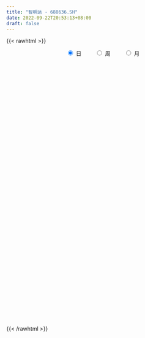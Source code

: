```yaml
---
title: "智明达 - 688636.SH"
date: 2022-09-22T20:53:13+08:00
draft: false
---
```

{{< rawhtml >}}
    <div style="text-align: center">
        <label style="padding: 1rem;"><input style="margin-right: .5rem" type="radio" name="period" value="D" checked onclick="period_change(this)">日</label>
        <label style="padding: 1rem;"><input style="margin-right: .5rem" type="radio" name="period" value="W" onclick="period_change(this)">周</label>
        <label style="padding: 1rem;"><input style="margin-right: .5rem" type="radio" name="period" value="M" onclick="period_change(this)">月</label>
    </div>
    <div id="chart" style="height: 700px;"></div> 
    <script type="text/javascript">
        const D_v = [79274.95,53108.27,35374.53,19768.39,12903.11,21244.95,19592.11,17077.95,37607.28,32082.12,19653.44,19874.63,28182.39,15659.11,8612.95,14448.05,12480.01,13834.0,8678.06,15687.41,9665.15,12641.65,10757.03,25453.49,20637.5,12817.15,11473.11,15832.84,8902.2,10963.69,9012.7,10801.53,9935.96,16083.47,13049.67,11991.23,13305.2,11885.19,10457.01,9531.5,12597.78,10538.15,7481.8,9648.52,6982.36,5727.07,6908.27,6891.91,8076.68,6843.13,10282.12,12525.42,8717.39,6806.19,7537.62,7002.62,6052.35,18936.92,11222.48,10868.06,7192.19,8555.87,10202.47,8637.24,8485.13,5854.4,5423.32,7317.7,10358.78,7995.58,6985.21,3930.82,8229.37,9257.38,13684.63,7443.06,9639.89,6440.09,5118.89,4720.68,5715.18,6319.39,4730.19,3236.03,3941.19,4542.49,3548.58,2391.68,4724.45,5131.36,3006.86,4582.27,12167.63,9109.7,5257.21,3745.69,4232.13,2663.39,3377.34,1876.08,6766.85,3268.89,7028.26,4500.81,3339.81,2749.29,4321.29,1896.17,3902.78,4009.63,5134.99,5645.36,4268.24,5788.28,8571.97,4132.04,5221.09,2658.57,6369.04,4418.4,5269.22,5748.34,3895.03,4077.79,4203.3,2617.64,2396.46,1723.37,3371.72,1948.95,3403.93,6611.35,12550.39,5883.54,4080.53,2963.84,4839.79,5405.7,4099.72,4273.32,3401.56,2840.02,5562.17,4030.38,6009.1,3858.13,3098.27,3071.83,3273.31,5636.26,2497.24,2846.06,3055.81,2702.6,2684.9,3300.15,3443.44,3398.85,2516.93,2440.56,3394.5,3945.08,2219.62,1615.38,3695.74,2637.42,2472.02,1704.45,2262.41,1310.73,3256.08,1067.64,3004.91,1230.55,1393.9,3315.03,1538.17,1571.13,2744.67,3426.45,1705.18,2130.29,3638.12,3092.4,2073.75,1056.56,5345.83,4855.16,2439.04,2144.94,4833.9,4285.38,4472.11,4243.49,4300.38,2037.35,1676.84,2963.08,2033.85,1991.07,2774.7,2440.84,1564.53,4666.26,6805.97,7645.61,3843.52,2390.77,1630.23,1650.35,1724.27,2105.97,2113.73,4291.07,2804.98,3250.37,2104.57,1390.28,1268.27,1269.87,2452.77,1798.15,4394.74,3024.84,1379.1,3452.58,2117.88,2205.83,2126.32,1773.73,1399.02,927.14,2496.9,940.99,1956.13,1148.35,2644.78,2124.44,888.91,5257.75,2209.32,1939.49,6113.28,4321.0,3638.03,3485.17,2176.59,2611.23,3175.96,4474.68,2435.5,2428.67,2350.63,4213.36,4416.04,4006.55,2816.58,6498.36,7551.68,5281.35,7694.61,9437.26,7485.81,2977.66,2456.37,7267.24,6538.73,7205.75,6321.31,5688.18,4943.55,5054.7,5122.68,9674.89,3921.21,4640.95,4759.2,2559.19,4167.67,5278.89,6538.19,5419.37,5180.9,4934.72,5125.69,4932.22,3125.15,3653.34,4694.94,1967.23,7594.93,6588.09,6320.98,8121.5,6074.83,4126.41,5724.43,4667.53,3596.91,5092.46,4377.23,2602.55,1831.31,2831.76,2371.71,3538.63,1930.41,3082.56,1690.58,5333.55,5360.24,3081.08,4326.52,5850.57,2534.04,2484.23,4415.44,2609.76,1811.3,2327.28,4923.47,6508.38,5528.74,7431.38,12525.77,8160.11,8240.49,3824.49,6714.18,6919.19,4115.15,4972.23,8461.98,9083.18,15081.92,9784.59,5642.95,6220.77,5411.79,3154.46,4311.27,5687.5,4161.93,2515.73,2045.1,4297.24,4279.18,4647.39,5712.93,2468.27,11139.44,7123.17,10508.03,7565.4,4960.81,5690.59,13116.87]
const D_histogram = [0.0,-1.3708034188,-2.8250977963,-3.6338449263,-3.9202888722,-4.137486379,-3.7952404672,-3.2309762659,-2.2925857301,-1.417022897,-0.636909729,-0.084977418,-0.0679264777,-0.2777396334,-0.302855773,-0.485254633,-0.5570946775,-0.2163692747,0.0758437245,0.6782615018,1.0929013727,1.228410662,1.2843620385,1.8697956493,2.5153838942,2.7749176909,2.7023508192,2.9661919325,2.7808425235,2.9031735708,2.7777447045,2.642773144,2.2967413712,2.55182739,3.1268418117,3.260757971,2.7055280293,1.9946504132,1.3446558154,0.956559907,0.3634082392,0.1282936,0.0581465413,-0.4960089038,-0.8306788152,-1.2891399323,-1.3974445501,-1.4095178561,-0.9911163708,-0.8356699857,-0.7753398387,-0.3567401052,0.1338210698,0.4564794945,0.2672954587,0.2516208489,-0.0379592027,0.6679577345,1.4742909102,1.6055118617,1.6183067041,1.8218257217,1.2149205458,1.2101743334,0.6454114909,0.1591889575,-0.3854210077,-0.5913075394,-0.2779105565,0.0605411191,0.45361413,0.5599784771,0.5436049532,0.2437899968,0.6781187671,0.3568050175,0.8970108535,1.1810255579,1.1783942795,0.7019042656,0.7316392406,1.1130923426,0.8992086269,0.6697864314,0.3696493462,-0.2311443569,-0.4561230637,-0.7837120103,-1.1879267304,-1.9257875416,-2.0715482703,-1.5868552835,0.1620968221,1.778589127,2.9124732099,3.2374477359,3.362212598,3.0333034727,2.9306992131,2.4536289408,1.188822677,0.3164821084,-0.4735441191,-0.8286972044,-0.895879162,-1.5338802096,-2.2368096797,-2.6417360244,-3.225110457,-3.6130900219,-3.6151773732,-3.7135757328,-3.6723701932,-3.4863994912,-1.7755980357,-1.2560088385,-1.8456570513,-2.1260465106,-3.1107524112,-2.8578697837,-3.232363989,-3.1874915808,-3.0522687568,-2.9786105866,-2.2705269056,-1.864912472,-1.5893111724,-1.4053865236,-0.9298971098,-0.8056465543,-1.0593852916,0.0221883829,0.889044178,1.5145002139,1.3110447449,1.1126440158,1.6700281899,1.8856938094,1.7656361114,1.5656964273,1.2307034558,1.0657719791,1.4520759737,1.7225342402,2.4102673794,2.9006272089,2.9675646717,2.6745972292,2.1914754961,2.5054999611,2.4080079404,2.0719911901,1.5859621173,0.9199200936,0.2064147879,-0.0378670314,-0.0389743604,-0.0151530791,-0.2353827802,-0.7458309526,-1.1161627505,-1.5196665208,-1.8536136852,-1.8184612142,-2.04169654,-2.0340043104,-1.9954011732,-1.7670589393,-1.5381390665,-1.2273688626,-1.342106362,-1.3934673361,-1.0788720386,-0.8852541658,-0.7985690536,-1.0369020558,-1.1966969848,-1.0325945906,-1.2224750948,-0.8148298333,-0.4223217243,-0.2101625195,-0.7100841075,-0.9903223619,-1.3150307725,-1.4963453797,-1.8767257937,-1.8445651741,-1.7631882466,-1.6161110258,-0.883686989,-0.0594377475,0.535509241,0.4405931878,0.6154210425,0.814096448,0.6089301344,0.6545978317,0.4317627328,0.5376231907,0.3392075562,0.2634777942,0.1678207883,-0.1922412359,-1.3024291,-1.3531704819,-1.1125659838,-0.7568645524,-0.3727474211,-0.1451832907,-0.0515926462,0.0591747486,0.4134447793,0.7304306376,0.8270763187,0.8105744768,0.8587413506,0.7961784635,0.6567428327,0.4251596741,0.215914254,-0.0894688105,-0.2972212719,-0.210127138,-0.0393184153,0.0608629106,0.0928788405,0.1919609148,0.5380454759,0.4216062615,0.3222666651,0.1966363314,0.18000408,0.1555701426,0.1724830926,0.0640602319,-0.1543972326,-0.2028275679,-0.3561144598,-0.594355973,-0.8317965975,-0.8406032042,-0.4382473946,-0.2169201248,-0.2024907592,-0.2089076804,-0.1739712842,-0.369820993,-0.2805694244,-0.3874417655,-0.4180259461,-0.3114461238,-0.1320680998,-0.353314853,-0.4763047937,0.0888550019,0.2705473268,0.7888709332,1.6411051687,2.0536879635,2.4515761979,2.8814552933,2.7789784053,2.7483877728,2.51185735,2.1363295485,2.1562810192,2.2713701197,2.5478368355,2.6473286748,2.622732236,2.2387026561,1.8888380083,1.7952318337,1.7979647825,1.5805095519,1.1052063702,0.9265609212,1.0451306538,1.0605936978,0.6929443019,0.2190090275,-0.4088797838,-0.5071888805,-0.7663122913,-1.0598466097,-1.4279834663,-1.4572042359,-1.4210319437,-1.2940285149,-1.4992609556,-1.9068529564,-1.5725359205,-0.7514081056,-0.2912639203,-0.2205956334,-0.2479117273,-0.2721042264,-0.2445872777,-0.0866274899,-0.2315159458,-0.3315481432,-0.2660014008,-0.3764714454,-0.6359268665,-0.9769038306,-1.2193259236,-1.2019699571,-1.2248151323,-0.8406518967,-0.3861702328,-0.039470541,0.2330760688,0.3894432015,0.1748126283,0.0716289414,0.2873272822,0.4363000811,0.3859516298,0.1869051022,-0.2051005275,0.0113439329,0.0004475573,0.4941014704,1.3797398574,1.9235122788,2.4817726352,2.3568704191,1.7277315604,1.1581195062,0.5924113359,0.2106175691,0.5686234607,0.5642410835,1.449749942,2.1757685125,2.0249004167,1.4170550731,0.6841604867,0.1803345573,-0.0530832982,-0.8768512065,-1.4925798018,-1.7380174602,-1.8730207226,-1.5228557693,-0.9932484885,-0.8406237237,-0.6342552274,-0.3091236405,0.4219132388,0.5033505602,1.0688533234,1.0760485759,0.902147293,0.6396671726,0.9600205456]
const D_fast = [0.0,-1.7135042735,-3.8740731001,-5.5912814616,-6.8577976256,-8.1093667271,-8.7159309322,-8.9594107974,-8.594166694,-8.0728595852,-7.4519738494,-6.9212858929,-6.9212165721,-7.2004646361,-7.3012947189,-7.6050072371,-7.816120951,-7.529487867,-7.2183139366,-6.4463307838,-5.7584655698,-5.3158536149,-4.9388117288,-3.8859292057,-2.6114949872,-1.6582317678,-1.0552109347,-0.0498218383,0.4600393835,1.3081638236,1.8771711334,2.4028928589,2.6310464289,3.5240892952,4.8808141699,5.8299198219,5.9510718875,5.7388568747,5.4250262307,5.2760702991,4.7737706911,4.5707294519,4.5151190285,3.8369613575,3.2946217422,2.513875642,2.0562098867,1.6917571167,1.8623795093,1.8089083979,1.6754035854,2.0048182925,2.5288347349,2.9656130333,2.8432528621,2.8904834646,2.5914136123,3.4643199831,4.6392258863,5.1718248033,5.5891963217,6.2481717697,5.9449967302,6.2427941012,5.8393841314,5.3929588374,4.7519936203,4.3982802038,4.6421995475,4.9957865029,5.5022630462,5.7486220127,5.8681497271,5.6292822699,6.233140732,6.0010282367,6.7654867861,7.34475788,7.6367251714,7.335711224,7.5483560091,8.2080821967,8.2190006378,8.1570250502,7.9493003015,7.2907205091,6.9517110364,6.4281940873,5.7269976846,4.507689988,3.8440421917,3.9320213577,5.7214976688,7.7826372554,9.6446396408,10.7789761007,11.7442941123,12.1737108552,12.8037813989,12.9401183617,11.9725177672,11.1792977257,10.2708854684,9.708558082,9.4174063339,8.395935234,7.1338033439,6.0684429931,4.6787909462,3.3875388759,2.4816571812,1.4548648884,0.5779778797,-0.107651291,1.1592506555,1.3648376431,0.3137751674,-0.4981259194,-2.2605199229,-2.7221047413,-3.9046899438,-4.6566904308,-5.284534796,-5.9555292725,-5.8150773179,-5.8756910023,-5.9974174958,-6.1648394779,-5.9218243416,-5.9989854246,-6.5175704849,-5.4304497146,-4.341332875,-3.3372517856,-3.2129460684,-3.1331857935,-2.1582945719,-1.4712055001,-1.1498541702,-0.9583697475,-0.9856868551,-0.884175337,-0.134852349,0.5662394776,1.8565394616,3.0720560934,3.8808847241,4.2565665888,4.3213137298,5.2617131851,5.7662231495,5.9482041967,5.8586656532,5.422603653,4.7607020442,4.506953467,4.4961025479,4.5161355595,4.2370601633,3.5401542528,2.8907817673,2.1073613668,1.310010781,0.8905479485,0.1568884877,-0.3439203603,-0.8041675164,-1.0175900174,-1.1732049111,-1.1692769229,-1.6195410128,-2.0192688209,-1.9743915331,-2.0020872018,-2.115044353,-2.6126028692,-3.0715720443,-3.1656182978,-3.6611175756,-3.4571797725,-3.1702520946,-3.0106335197,-3.6880761345,-4.2158949794,-4.8693610831,-5.4247620353,-6.2743238977,-6.7033045716,-7.0627247057,-7.3196752414,-6.8081729519,-5.9987831472,-5.2699588484,-5.2547266047,-4.9260434894,-4.5238439719,-4.5767777519,-4.3674605967,-4.4823550124,-4.2420887568,-4.3557025023,-4.3655628157,-4.4192646246,-4.8273869578,-6.2631820968,-6.6522160992,-6.6897530971,-6.5232678037,-6.2323375277,-6.04106922,-5.960376737,-5.8348156551,-5.3771844296,-4.8775909119,-4.5741761511,-4.3880343739,-4.1251821623,-3.9887004335,-3.9639503562,-4.0892435963,-4.2445104529,-4.57226072,-4.8543184994,-4.8197561499,-4.6587770311,-4.5433799776,-4.4881443376,-4.3410720346,-3.8604761045,-3.8715137535,-3.8902866836,-3.9667579345,-3.9383891659,-3.9239305676,-3.8638968445,-3.9563046473,-4.2133614198,-4.3124986471,-4.554814154,-4.9416446605,-5.3870344344,-5.605991842,-5.3131978812,-5.1461006425,-5.1822939668,-5.2409378081,-5.2494942329,-5.5377991899,-5.5186899774,-5.7224227599,-5.857513427,-5.8287951356,-5.6824341366,-5.992009603,-6.2340757422,-5.6467021961,-5.3973730395,-4.6818316998,-3.4193211722,-2.4933163864,-1.4825341026,-0.3322911839,0.2599765294,0.9164828401,1.3079167549,1.4664713404,2.025493066,2.7084246964,3.6218506211,4.3831746291,5.0142612493,5.1899073335,5.3122521876,5.6674539715,6.119678116,6.2973502734,6.0983486842,6.1513434655,6.5311958615,6.81180733,6.6173940095,6.198210992,5.4681022348,5.242995918,4.7922944343,4.2337984635,3.5086657403,3.1151439117,2.796058218,2.5995545181,2.0195068385,1.1352015985,1.0763846544,1.7096604428,2.0969886481,2.1125080266,2.0232140009,1.9309954452,1.8973655745,2.0336684898,1.8309010474,1.6479818143,1.6470282064,1.4424403005,1.0240031627,0.438800241,-0.1084533329,-0.3915898557,-0.7206388139,-0.5466385525,-0.1886994469,0.1481326097,0.4789482368,0.7326761698,0.5617487536,0.4764723021,0.7640024635,1.0220502826,1.0681897388,0.9158694867,0.4725887252,0.6918691688,0.6810846825,1.2982639632,2.5288373146,3.5534878057,4.7321913209,5.1965067095,4.9993007409,4.7192185634,4.3016132269,3.9724738525,4.4726356093,4.6093135029,5.8572598469,7.1272205455,7.4825775539,7.2289959786,6.6671415139,6.2083992237,5.9617105437,4.9187298338,3.929856288,3.2499142645,2.6466558215,2.6161068325,2.8974019912,2.8398708251,2.8876755145,3.1355261913,3.9720413803,4.1793163418,5.0120324359,5.2882398322,5.3398753726,5.2373120453,5.7976705548]
const D_slow = [0.0,-0.3427008547,-1.0489753038,-1.9574365353,-2.9375087534,-3.9718803481,-4.9206904649,-5.7284345314,-6.3015809639,-6.6558366882,-6.8150641204,-6.8363084749,-6.8532900944,-6.9227250027,-6.9984389459,-7.1197526042,-7.2590262736,-7.3131185922,-7.2941576611,-7.1245922856,-6.8513669425,-6.544264277,-6.2231737673,-5.755724855,-5.1268788814,-4.4331494587,-3.7575617539,-3.0160137708,-2.3208031399,-1.5950097472,-0.9005735711,-0.2398802851,0.3343050577,0.9722619052,1.7539723581,2.5691618509,3.2455438582,3.7442064615,4.0803704154,4.3195103921,4.4103624519,4.4424358519,4.4569724872,4.3329702613,4.1253005575,3.8030155744,3.4536544368,3.1012749728,2.8534958801,2.6445783837,2.450743424,2.3615583977,2.3950136651,2.5091335388,2.5759574034,2.6388626157,2.629372815,2.7963622486,3.1649349761,3.5663129416,3.9708896176,4.426346048,4.7300761845,5.0326197678,5.1939726405,5.2337698799,5.137414628,4.9895877431,4.920110104,4.9352453838,5.0486489163,5.1886435356,5.3245447739,5.3854922731,5.5550219649,5.6442232192,5.8684759326,6.1637323221,6.4583308919,6.6338069584,6.8167167685,7.0949898542,7.3197920109,7.4872386187,7.5796509553,7.5218648661,7.4078341001,7.2119060976,6.914924415,6.4334775296,5.915590462,5.5188766411,5.5594008467,6.0040481284,6.7321664309,7.5415283649,8.3820815143,9.1404073825,9.8730821858,10.486489421,10.7836950902,10.8628156173,10.7444295875,10.5372552864,10.3132854959,9.9298154435,9.3706130236,8.7101790175,7.9039014032,7.0006288978,6.0968345545,5.1684406213,4.2503480729,3.3787482002,2.9348486912,2.6208464816,2.1594322188,1.6279205911,0.8502324883,0.1357650424,-0.6723259548,-1.46919885,-2.2322660392,-2.9769186859,-3.5445504123,-4.0107785303,-4.4081063234,-4.7594529543,-4.9919272317,-5.1933388703,-5.4581851932,-5.4526380975,-5.230377053,-4.8517519995,-4.5239908133,-4.2458298093,-3.8283227619,-3.3568993095,-2.9154902816,-2.5240661748,-2.2163903109,-1.9499473161,-1.5869283227,-1.1562947626,-0.5537279178,0.1714288844,0.9133200524,1.5819693597,2.1298382337,2.756213224,3.3582152091,3.8762130066,4.2727035359,4.5026835593,4.5542872563,4.5448204984,4.5350769083,4.5312886386,4.4724429435,4.2859852054,4.0069445178,3.6270278876,3.1636244663,2.7090091627,2.1985850277,1.6900839501,1.1912336568,0.749468922,0.3649341554,0.0580919397,-0.2774346508,-0.6258014848,-0.8955194945,-1.1168330359,-1.3164752993,-1.5757008133,-1.8748750595,-2.1330237072,-2.4386424809,-2.6423499392,-2.7479303703,-2.8004710002,-2.977992027,-3.2255726175,-3.5543303106,-3.9284166556,-4.397598104,-4.8587393975,-5.2995364591,-5.7035642156,-5.9244859629,-5.9393453997,-5.8054680895,-5.6953197925,-5.5414645319,-5.3379404199,-5.1857078863,-5.0220584284,-4.9141177452,-4.7797119475,-4.6949100585,-4.6290406099,-4.5870854128,-4.6351457218,-4.9607529968,-5.2990456173,-5.5771871132,-5.7664032513,-5.8595901066,-5.8958859293,-5.9087840908,-5.8939904037,-5.7906292089,-5.6080215495,-5.4012524698,-5.1986088506,-4.983923513,-4.7848788971,-4.6206931889,-4.5144032704,-4.4604247069,-4.4827919095,-4.5570972275,-4.609629012,-4.6194586158,-4.6042428882,-4.581023178,-4.5330329493,-4.3985215804,-4.293120015,-4.2125533487,-4.1633942659,-4.1183932459,-4.0795007102,-4.0363799371,-4.0203648791,-4.0589641873,-4.1096710792,-4.1986996942,-4.3472886874,-4.5552378368,-4.7653886379,-4.8749504865,-4.9291805177,-4.9798032075,-5.0320301276,-5.0755229487,-5.1679781969,-5.238120553,-5.3349809944,-5.4394874809,-5.5173490119,-5.5503660368,-5.6386947501,-5.7577709485,-5.735557198,-5.6679203663,-5.470702633,-5.0604263408,-4.54700435,-3.9341103005,-3.2137464772,-2.5190018758,-1.8319049326,-1.2039405951,-0.669858208,-0.1307879532,0.4370545767,1.0740137856,1.7358459543,2.3915290133,2.9512046773,3.4234141794,3.8722221378,4.3217133334,4.7168407214,4.993142314,5.2247825443,5.4860652077,5.7512136322,5.9244497076,5.9792019645,5.8769820186,5.7501847984,5.5586067256,5.2936450732,4.9366492066,4.5723481476,4.2170901617,3.893583033,3.5187677941,3.042054555,2.6489205749,2.4610685485,2.3882525684,2.33310366,2.2711257282,2.2030996716,2.1419528522,2.1202959797,2.0624169933,1.9795299575,1.9130296073,1.8189117459,1.6599300293,1.4157040716,1.1108725907,0.8103801014,0.5041763184,0.2940133442,0.197470786,0.1876031507,0.2458721679,0.3432329683,0.3869361254,0.4048433607,0.4766751813,0.5857502015,0.682238109,0.7289643845,0.6776892527,0.6805252359,0.6806371252,0.8041624928,1.1490974572,1.6299755269,2.2504186857,2.8396362905,3.2715691806,3.5610990571,3.7092018911,3.7618562834,3.9040121485,4.0450724194,4.4075099049,4.951452033,5.4576771372,5.8119409055,5.9829810272,6.0280646665,6.0147938419,5.7955810403,5.4224360898,4.9879317248,4.5196765441,4.1389626018,3.8906504797,3.6804945488,3.5219307419,3.4446498318,3.5501281415,3.6759657816,3.9431791124,4.2121912564,4.4377280796,4.5976448728,4.8376500092]
const D_data = [['2021-04-08', 85.0, 107.98, 82.01, 119.88],['2021-04-09', 95.8, 86.5, 86.5, 97.9],['2021-04-12', 84.1, 76.0, 76.0, 86.49],['2021-04-13', 75.21, 75.14, 73.09, 79.44],['2021-04-14', 75.0, 75.33, 74.05, 77.0],['2021-04-15', 74.65, 71.1, 69.8, 75.27],['2021-04-16', 70.68, 74.63, 70.2, 75.97],['2021-04-19', 73.66, 76.29, 73.61, 77.58],['2021-04-20', 75.77, 81.98, 74.37, 86.87],['2021-04-21', 83.99, 83.7, 82.54, 89.5],['2021-04-22', 84.78, 85.21, 82.09, 86.66],['2021-04-23', 84.49, 84.7, 83.5, 87.35],['2021-04-26', 84.78, 78.5, 77.0, 86.5],['2021-04-27', 78.2, 74.01, 73.66, 78.84],['2021-04-28', 73.6, 74.46, 72.02, 74.96],['2021-04-29', 73.8, 70.6, 70.18, 76.95],['2021-04-30', 70.6, 69.85, 68.51, 72.42],['2021-05-06', 70.0, 74.4, 69.5, 74.64],['2021-05-07', 74.4, 74.41, 72.44, 75.2],['2021-05-10', 75.1, 80.0, 75.0, 80.96],['2021-05-11', 79.2, 80.12, 77.1, 81.5],['2021-05-12', 79.86, 78.09, 74.42, 80.31],['2021-05-13', 77.0, 77.71, 76.83, 82.47],['2021-05-14', 78.1, 86.5, 77.21, 88.89],['2021-05-17', 87.0, 91.58, 87.0, 94.19],['2021-05-18', 90.48, 90.64, 88.12, 93.3],['2021-05-19', 89.44, 88.6, 87.51, 93.8],['2021-05-20', 90.16, 95.13, 87.02, 97.99],['2021-05-21', 95.1, 91.64, 90.8, 95.13],['2021-05-24', 91.5, 97.33, 88.57, 97.84],['2021-05-25', 99.2, 96.32, 95.01, 100.98],['2021-05-26', 96.71, 97.59, 96.4, 103.5],['2021-05-27', 97.0, 95.63, 94.22, 99.2],['2021-05-28', 96.02, 104.96, 95.3, 105.12],['2021-05-31', 104.0, 113.7, 103.99, 113.7],['2021-06-01', 112.05, 112.97, 110.56, 116.59],['2021-06-02', 111.03, 106.0, 103.88, 116.59],['2021-06-03', 107.3, 103.0, 102.12, 110.38],['2021-06-04', 102.5, 101.97, 100.64, 106.5],['2021-06-07', 103.02, 103.96, 99.57, 106.86],['2021-06-08', 103.05, 99.88, 97.03, 103.99],['2021-06-09', 99.88, 102.95, 99.02, 104.44],['2021-06-10', 102.56, 104.9, 101.0, 107.18],['2021-06-11', 106.0, 97.59, 97.5, 106.64],['2021-06-15', 97.04, 98.0, 95.0, 99.88],['2021-06-16', 97.28, 94.01, 93.75, 99.91],['2021-06-17', 94.1, 96.3, 92.8, 97.47],['2021-06-18', 95.9, 96.52, 95.55, 99.85],['2021-06-21', 96.27, 102.48, 95.57, 104.23],['2021-06-22', 102.66, 100.4, 99.1, 104.28],['2021-06-23', 104.01, 99.51, 99.34, 106.65],['2021-06-24', 101.0, 105.19, 100.51, 106.32],['2021-06-25', 105.0, 108.81, 104.63, 109.66],['2021-06-28', 108.88, 109.5, 107.0, 112.68],['2021-06-29', 109.8, 104.1, 102.13, 110.88],['2021-06-30', 103.9, 106.3, 103.01, 109.64],['2021-07-01', 106.3, 102.5, 101.99, 107.85],['2021-07-02', 106.48, 116.75, 104.8, 123.0],['2021-07-05', 120.0, 123.4, 118.0, 125.0],['2021-07-06', 123.04, 119.2, 116.72, 126.68],['2021-07-07', 120.45, 119.94, 115.11, 120.84],['2021-07-08', 119.94, 124.9, 118.3, 128.55],['2021-07-09', 122.3, 115.52, 114.17, 124.7],['2021-07-12', 115.8, 123.08, 115.8, 123.6],['2021-07-13', 123.57, 115.99, 114.78, 123.8],['2021-07-14', 115.98, 115.19, 111.12, 116.02],['2021-07-15', 113.13, 112.31, 109.31, 114.69],['2021-07-16', 112.4, 114.85, 111.59, 118.68],['2021-07-19', 113.98, 122.01, 113.85, 124.87],['2021-07-20', 120.97, 124.71, 119.0, 126.77],['2021-07-21', 124.14, 128.3, 124.14, 130.49],['2021-07-22', 127.0, 127.2, 124.67, 128.4],['2021-07-23', 128.18, 127.1, 123.24, 132.53],['2021-07-26', 127.2, 123.77, 122.09, 130.87],['2021-07-27', 125.24, 134.49, 123.98, 140.6],['2021-07-28', 132.0, 126.54, 124.6, 134.99],['2021-07-29', 127.29, 139.26, 127.29, 140.0],['2021-07-30', 138.0, 139.98, 136.3, 143.0],['2021-08-02', 141.59, 139.0, 135.01, 141.59],['2021-08-03', 139.0, 133.45, 133.0, 141.68],['2021-08-04', 136.31, 140.12, 134.6, 142.88],['2021-08-05', 139.58, 147.38, 137.4, 147.8],['2021-08-06', 145.9, 142.21, 141.02, 146.46],['2021-08-09', 142.21, 142.5, 140.5, 145.5],['2021-08-10', 144.86, 141.67, 140.68, 146.95],['2021-08-11', 142.0, 136.59, 134.0, 142.0],['2021-08-12', 136.01, 139.85, 134.1, 140.43],['2021-08-13', 140.0, 137.61, 135.12, 140.5],['2021-08-16', 137.47, 134.88, 129.0, 138.74],['2021-08-17', 134.99, 127.3, 126.01, 135.46],['2021-08-18', 129.21, 131.6, 126.58, 132.5],['2021-08-19', 130.51, 139.77, 130.32, 140.5],['2021-08-20', 145.0, 161.9, 141.36, 162.8],['2021-08-23', 162.55, 170.98, 161.69, 172.96],['2021-08-24', 164.0, 175.19, 163.8, 175.8],['2021-08-25', 172.73, 172.5, 168.56, 180.0],['2021-08-26', 172.19, 175.0, 170.82, 182.63],['2021-08-27', 170.74, 172.58, 168.23, 174.98],['2021-08-30', 172.47, 178.0, 170.0, 182.83],['2021-08-31', 178.6, 175.35, 174.48, 180.58],['2021-09-01', 175.35, 163.73, 161.92, 176.99],['2021-09-02', 162.67, 165.0, 161.17, 170.96],['2021-09-03', 166.66, 163.0, 151.49, 170.79],['2021-09-06', 159.2, 166.34, 154.37, 167.69],['2021-09-07', 167.38, 169.6, 163.1, 178.87],['2021-09-08', 167.0, 161.0, 158.28, 168.88],['2021-09-09', 160.01, 156.41, 151.0, 162.97],['2021-09-10', 157.6, 156.47, 154.0, 158.88],['2021-09-13', 156.46, 150.38, 147.31, 156.46],['2021-09-14', 152.64, 148.51, 147.01, 155.0],['2021-09-15', 149.0, 150.32, 142.8, 151.64],['2021-09-16', 150.19, 146.7, 144.57, 155.46],['2021-09-17', 152.0, 146.0, 139.0, 152.8],['2021-09-22', 142.22, 146.1, 139.02, 149.27],['2021-09-23', 146.1, 168.7, 146.1, 172.68],['2021-09-24', 165.0, 159.0, 158.1, 166.99],['2021-09-27', 160.0, 144.0, 140.99, 160.0],['2021-09-28', 146.16, 144.19, 141.5, 147.59],['2021-09-29', 144.19, 130.0, 127.08, 144.19],['2021-09-30', 130.0, 141.2, 130.0, 142.48],['2021-10-08', 145.0, 130.52, 130.1, 145.0],['2021-10-11', 130.29, 132.15, 127.78, 137.3],['2021-10-12', 129.0, 131.0, 125.0, 133.86],['2021-10-13', 129.57, 128.0, 123.23, 129.57],['2021-10-14', 127.35, 135.5, 127.11, 138.8],['2021-10-15', 134.08, 132.53, 131.88, 139.35],['2021-10-18', 131.5, 130.76, 128.0, 133.69],['2021-10-19', 129.95, 129.0, 128.0, 132.27],['2021-10-20', 129.0, 132.81, 127.0, 133.91],['2021-10-21', 133.4, 128.61, 128.5, 133.98],['2021-10-22', 128.23, 122.01, 120.14, 128.23],['2021-10-25', 122.27, 139.8, 121.01, 139.8],['2021-10-26', 129.5, 142.0, 124.01, 147.6],['2021-10-27', 144.84, 143.27, 140.5, 148.49],['2021-10-28', 146.07, 134.49, 134.31, 146.07],['2021-10-29', 132.0, 133.81, 131.64, 138.68],['2021-11-01', 140.0, 144.8, 134.57, 146.5],['2021-11-02', 155.0, 143.53, 142.41, 158.6],['2021-11-03', 143.58, 140.6, 138.84, 147.88],['2021-11-04', 141.2, 139.68, 138.13, 146.94],['2021-11-05', 139.86, 137.32, 137.32, 145.49],['2021-11-08', 136.11, 138.72, 134.69, 139.97],['2021-11-09', 137.0, 146.99, 136.86, 147.32],['2021-11-10', 146.39, 148.4, 144.75, 150.33],['2021-11-11', 147.24, 157.77, 147.24, 161.18],['2021-11-12', 160.24, 160.6, 157.0, 161.99],['2021-11-15', 156.91, 159.24, 156.91, 165.0],['2021-11-16', 158.75, 156.56, 156.0, 162.42],['2021-11-17', 156.26, 154.29, 153.11, 157.88],['2021-11-18', 153.7, 166.06, 152.81, 168.78],['2021-11-19', 164.21, 163.9, 163.11, 168.2],['2021-11-22', 162.82, 162.05, 160.71, 165.68],['2021-11-23', 164.63, 159.99, 159.55, 166.87],['2021-11-24', 157.78, 156.24, 154.01, 161.88],['2021-11-25', 153.04, 153.0, 152.23, 158.8],['2021-11-26', 152.67, 157.0, 152.67, 159.62],['2021-11-29', 155.03, 160.0, 153.23, 161.4],['2021-11-30', 159.88, 161.0, 158.01, 163.88],['2021-12-01', 160.96, 157.95, 154.98, 161.17],['2021-12-02', 156.51, 152.56, 152.0, 157.02],['2021-12-03', 152.55, 151.77, 151.0, 155.6],['2021-12-06', 152.14, 148.74, 147.59, 158.0],['2021-12-07', 151.72, 146.74, 143.0, 151.72],['2021-12-08', 145.88, 149.5, 145.5, 150.66],['2021-12-09', 151.5, 144.55, 143.87, 151.5],['2021-12-10', 144.38, 145.5, 142.5, 146.88],['2021-12-13', 143.84, 144.6, 138.3, 146.0],['2021-12-14', 140.57, 146.33, 140.57, 148.66],['2021-12-15', 146.21, 146.33, 145.38, 151.49],['2021-12-16', 147.73, 147.74, 145.37, 148.78],['2021-12-17', 147.74, 141.89, 139.0, 147.74],['2021-12-20', 139.31, 141.07, 139.0, 144.43],['2021-12-21', 142.97, 145.27, 137.02, 146.9],['2021-12-22', 143.2, 144.2, 143.2, 147.0],['2021-12-23', 143.23, 142.77, 140.3, 144.47],['2021-12-24', 141.92, 137.34, 134.62, 142.26],['2021-12-27', 137.49, 136.1, 134.15, 138.4],['2021-12-28', 136.09, 138.99, 136.0, 139.71],['2021-12-29', 138.57, 133.25, 133.25, 139.85],['2021-12-30', 133.6, 140.15, 132.52, 140.98],['2021-12-31', 141.77, 141.25, 137.73, 141.78],['2022-01-04', 141.28, 139.98, 136.13, 145.29],['2022-01-05', 139.6, 129.49, 128.7, 139.61],['2022-01-06', 129.0, 129.0, 123.69, 131.86],['2022-01-07', 128.99, 125.39, 124.77, 129.48],['2022-01-10', 124.68, 124.15, 122.0, 126.5],['2022-01-11', 124.7, 118.18, 117.88, 125.71],['2022-01-12', 118.21, 120.25, 116.46, 121.71],['2022-01-13', 119.02, 119.0, 116.01, 121.0],['2022-01-14', 116.76, 118.3, 116.76, 120.6],['2022-01-17', 117.48, 126.19, 117.03, 126.82],['2022-01-18', 125.97, 130.34, 125.33, 131.75],['2022-01-19', 130.32, 130.67, 127.0, 135.88],['2022-01-20', 131.94, 122.95, 120.08, 131.94],['2022-01-21', 122.15, 126.17, 120.0, 129.5],['2022-01-24', 128.06, 127.28, 123.48, 129.8],['2022-01-25', 127.9, 122.02, 121.7, 130.0],['2022-01-26', 120.2, 124.51, 118.8, 126.0],['2022-01-27', 124.91, 120.39, 120.0, 124.91],['2022-01-28', 122.4, 123.89, 117.18, 124.3],['2022-02-07', 124.2, 119.5, 116.31, 126.0],['2022-02-08', 119.5, 119.87, 115.03, 120.79],['2022-02-09', 119.87, 118.67, 117.02, 120.0],['2022-02-10', 122.67, 113.45, 111.28, 122.67],['2022-02-11', 113.0, 98.77, 97.0, 113.27],['2022-02-14', 97.5, 107.1, 97.5, 108.85],['2022-02-15', 105.9, 109.5, 104.08, 111.98],['2022-02-16', 109.07, 111.0, 106.41, 111.88],['2022-02-17', 110.36, 112.08, 109.51, 113.98],['2022-02-18', 111.25, 110.73, 107.65, 112.48],['2022-02-21', 111.0, 109.0, 107.0, 112.02],['2022-02-22', 109.19, 108.93, 104.5, 109.62],['2022-02-23', 106.47, 112.6, 106.47, 113.73],['2022-02-24', 112.0, 113.6, 107.31, 115.0],['2022-02-25', 113.55, 111.8, 109.5, 114.05],['2022-02-28', 114.8, 110.5, 109.88, 115.8],['2022-03-01', 111.0, 111.34, 110.58, 114.5],['2022-03-02', 111.33, 109.88, 107.77, 111.33],['2022-03-03', 109.6, 108.28, 106.58, 109.6],['2022-03-04', 105.5, 105.9, 105.2, 109.2],['2022-03-07', 106.25, 104.6, 102.77, 108.73],['2022-03-08', 103.0, 101.41, 100.31, 105.73],['2022-03-09', 101.05, 100.44, 92.8, 104.0],['2022-03-10', 103.0, 102.95, 98.85, 105.36],['2022-03-11', 100.0, 103.94, 98.89, 103.99],['2022-03-14', 105.0, 103.14, 100.98, 109.13],['2022-03-15', 100.8, 102.05, 100.01, 107.84],['2022-03-16', 103.37, 102.71, 97.8, 104.27],['2022-03-17', 103.7, 106.67, 103.69, 108.4],['2022-03-18', 106.68, 101.26, 100.98, 107.31],['2022-03-21', 101.13, 100.58, 99.0, 102.82],['2022-03-22', 99.5, 99.25, 99.02, 101.37],['2022-03-23', 98.18, 99.79, 95.6, 104.56],['2022-03-24', 98.85, 99.13, 97.6, 100.66],['2022-03-25', 98.95, 99.18, 97.16, 104.0],['2022-03-28', 98.99, 96.88, 96.05, 98.99],['2022-03-29', 96.45, 94.0, 89.17, 97.89],['2022-03-30', 92.35, 94.68, 91.66, 95.39],['2022-03-31', 93.89, 92.0, 91.7, 96.11],['2022-04-01', 92.0, 88.88, 87.7, 92.0],['2022-04-06', 88.37, 86.39, 86.03, 89.43],['2022-04-07', 88.01, 87.25, 85.21, 88.87],['2022-04-08', 86.97, 92.27, 86.62, 96.5],['2022-04-11', 89.32, 90.73, 88.93, 97.31],['2022-04-12', 89.2, 87.9, 85.87, 92.31],['2022-04-13', 86.01, 86.78, 84.32, 88.98],['2022-04-14', 86.99, 86.5, 85.2, 87.8],['2022-04-15', 85.18, 82.22, 82.03, 87.78],['2022-04-18', 79.41, 84.5, 79.41, 84.79],['2022-04-19', 83.65, 80.97, 80.67, 85.35],['2022-04-20', 80.5, 80.46, 80.1, 81.36],['2022-04-21', 81.5, 81.31, 80.5, 84.37],['2022-04-22', 81.58, 82.03, 80.62, 84.49],['2022-04-25', 82.0, 75.9, 74.81, 82.57],['2022-04-26', 75.18, 75.05, 73.23, 78.0],['2022-04-27', 74.18, 83.9, 71.06, 84.9],['2022-04-28', 82.01, 80.45, 79.67, 82.49],['2022-04-29', 80.18, 86.2, 80.18, 88.68],['2022-05-05', 86.2, 94.33, 84.12, 97.63],['2022-05-06', 92.63, 93.05, 90.33, 98.33],['2022-05-09', 94.93, 96.27, 90.2, 98.12],['2022-05-10', 96.0, 100.55, 92.93, 104.0],['2022-05-11', 99.05, 96.63, 96.5, 101.5],['2022-05-12', 95.63, 99.08, 95.01, 99.88],['2022-05-13', 98.08, 97.67, 96.56, 100.41],['2022-05-16', 98.0, 96.0, 95.06, 102.43],['2022-05-17', 97.16, 101.66, 94.37, 102.1],['2022-05-18', 100.66, 105.02, 100.09, 107.19],['2022-05-19', 104.04, 110.15, 102.63, 110.99],['2022-05-20', 109.89, 111.24, 109.89, 115.0],['2022-05-23', 110.1, 112.3, 109.03, 114.88],['2022-05-24', 111.7, 109.02, 108.37, 116.2],['2022-05-25', 112.87, 109.57, 107.36, 112.87],['2022-05-26', 108.11, 113.58, 105.79, 116.22],['2022-05-27', 114.5, 116.57, 111.11, 116.97],['2022-05-30', 116.45, 115.23, 110.32, 118.88],['2022-05-31', 112.5, 111.89, 110.68, 115.88],['2022-06-01', 111.28, 115.38, 111.17, 116.79],['2022-06-02', 113.6, 120.5, 113.6, 122.44],['2022-06-06', 121.78, 121.22, 119.42, 129.0],['2022-06-07', 120.01, 117.0, 115.0, 121.15],['2022-06-08', 115.68, 114.6, 113.0, 117.63],['2022-06-09', 113.22, 110.45, 109.2, 114.29],['2022-06-10', 111.97, 115.58, 110.0, 117.63],['2022-06-13', 114.69, 112.89, 110.87, 115.87],['2022-06-14', 112.0, 111.0, 107.1, 112.0],['2022-06-15', 109.87, 108.0, 108.0, 115.77],['2022-06-16', 109.78, 110.69, 108.1, 114.0],['2022-06-17', 110.81, 111.0, 108.0, 114.25],['2022-06-20', 109.67, 112.07, 109.5, 113.88],['2022-06-21', 111.99, 107.1, 103.21, 112.0],['2022-06-22', 107.63, 102.0, 101.88, 109.58],['2022-06-23', 101.1, 110.11, 101.08, 111.2],['2022-06-24', 113.41, 118.78, 110.13, 121.68],['2022-06-27', 119.99, 117.66, 116.16, 120.81],['2022-06-28', 117.1, 114.35, 113.47, 118.79],['2022-06-29', 115.0, 113.38, 113.0, 119.55],['2022-06-30', 112.18, 113.39, 111.0, 115.47],['2022-07-01', 112.61, 114.15, 112.61, 118.26],['2022-07-04', 113.13, 116.46, 109.36, 118.57],['2022-07-05', 116.74, 112.87, 110.01, 116.74],['2022-07-06', 111.81, 112.83, 111.11, 116.17],['2022-07-07', 112.83, 114.85, 112.83, 115.95],['2022-07-08', 115.05, 112.53, 112.01, 117.54],['2022-07-11', 111.11, 109.5, 109.26, 112.5],['2022-07-12', 109.38, 106.42, 105.0, 111.03],['2022-07-13', 108.88, 105.37, 104.49, 108.88],['2022-07-14', 104.0, 107.18, 103.28, 109.66],['2022-07-15', 109.21, 105.78, 105.6, 109.21],['2022-07-18', 107.74, 111.09, 104.13, 112.6],['2022-07-19', 110.1, 113.79, 110.1, 118.8],['2022-07-20', 113.15, 114.47, 111.49, 116.0],['2022-07-21', 114.47, 115.33, 112.31, 118.87],['2022-07-22', 114.18, 115.33, 110.03, 118.8],['2022-07-25', 116.05, 110.8, 110.68, 117.98],['2022-07-26', 110.11, 111.49, 108.42, 113.31],['2022-07-27', 111.49, 116.0, 110.38, 117.68],['2022-07-28', 117.5, 116.52, 115.1, 119.88],['2022-07-29', 117.48, 114.71, 112.6, 117.48],['2022-08-01', 115.96, 112.5, 111.41, 115.97],['2022-08-02', 112.07, 108.57, 107.18, 115.0],['2022-08-03', 111.29, 115.74, 108.88, 118.38],['2022-08-04', 118.28, 113.55, 111.23, 118.91],['2022-08-05', 113.6, 121.49, 112.18, 122.01],['2022-08-08', 120.25, 131.04, 119.01, 132.0],['2022-08-09', 131.0, 132.16, 127.01, 134.88],['2022-08-10', 132.34, 137.38, 129.55, 137.56],['2022-08-11', 135.69, 132.3, 131.82, 138.78],['2022-08-12', 132.3, 126.01, 125.2, 132.35],['2022-08-15', 126.15, 125.15, 122.4, 126.99],['2022-08-16', 125.38, 123.34, 121.0, 127.77],['2022-08-17', 124.59, 123.93, 123.01, 128.43],['2022-08-18', 123.92, 134.0, 122.75, 134.5],['2022-08-19', 131.96, 131.44, 129.79, 136.89],['2022-08-22', 129.5, 146.4, 129.5, 149.78],['2022-08-23', 147.46, 150.9, 140.51, 151.5],['2022-08-24', 152.0, 143.9, 141.81, 153.27],['2022-08-25', 144.82, 138.3, 136.0, 145.8],['2022-08-26', 138.3, 134.78, 134.14, 143.66],['2022-08-29', 133.0, 135.5, 131.0, 139.31],['2022-08-30', 135.5, 137.8, 132.62, 139.5],['2022-08-31', 136.86, 128.0, 128.0, 137.77],['2022-09-01', 128.8, 126.55, 125.96, 131.44],['2022-09-02', 128.0, 128.3, 124.16, 129.51],['2022-09-05', 128.29, 127.88, 125.0, 130.15],['2022-09-06', 127.88, 133.8, 126.8, 136.92],['2022-09-07', 133.0, 138.0, 131.86, 138.67],['2022-09-08', 138.86, 134.93, 132.16, 138.86],['2022-09-09', 134.0, 136.5, 133.3, 141.96],['2022-09-13', 135.8, 139.55, 134.0, 140.0],['2022-09-14', 137.0, 148.05, 136.6, 149.51],['2022-09-15', 149.96, 143.0, 138.63, 152.0],['2022-09-16', 143.03, 152.0, 140.0, 156.0],['2022-09-19', 153.85, 148.0, 144.05, 154.98],['2022-09-20', 148.26, 146.69, 144.39, 151.66],['2022-09-21', 148.01, 145.66, 143.0, 149.0],['2022-09-22', 145.17, 154.44, 144.5, 163.0]]
const W_v = [132383.22,108883.09,126295.42,79382.51,22512.06,74204.73,69662.8,56797.35,60688.3,49797.75,26509.61,46444.74,46335.7,48041.07,35717.79,37499.76,46465.05,26604.33,17659.97,29612.57,25008.12,22317.42,16807.37,22961.0,18492.29,18667.1,5269.22,20542.1,12844.43,32089.65,22020.09,22299.8,17576.91,14589.52,15194.28,14113.24,11005.69,10012.03,10985.6,10934.56,15841.53,22135.26,10702.19,18252.3,17160.48,13040.02,9283.36,13049.6,11676.34,7720.18,12064.23,10262.09,16232.02,14865.44,21950.89,12833.03,30051.71,33021.21,28717.03,16127.01,27352.07,21531.34,30592.73,24190.11,16735.31,12613.89,23951.96,13854.77,26719.25,39465.04,33551.73,42142.02,19830.89,20981.84,31238.91,31333.67]
const W_histogram = [0.0,-0.7575156695,-0.5482311864,-1.3330327887,-1.4580285878,-0.679048255,0.1837062928,1.5753516629,2.1810865621,2.1687966894,1.976078459,2.5284739437,3.2355650445,3.4099669921,3.2693131474,3.7556345331,4.6410833536,5.0400447401,4.6658090872,5.6596245458,6.5773526551,6.091344878,4.9317404404,3.148045017,2.5573112543,0.7738573138,-1.2110609357,-2.4055940099,-3.8362620631,-3.9067830894,-3.6412375651,-1.9089980421,-0.6189959239,-0.3233330401,-0.5590894218,-1.1806664573,-1.8390383452,-2.541756655,-2.6897421747,-3.73781903,-4.7269136189,-4.6617034502,-4.5762182321,-5.9296715968,-5.734199631,-5.2600431974,-5.0688892165,-4.8021416784,-4.5370005757,-4.23813415,-4.4487180485,-4.0837730387,-4.2256303364,-4.0388318765,-3.3683803098,-2.2512219655,-1.0498221537,0.7149600628,2.2128595677,3.370571508,3.6819027616,3.4597247035,3.6957011979,3.4060693536,2.9865074123,2.1733104637,2.1912943523,2.0752834978,2.3488895363,2.7027754999,3.1403419803,3.4668834376,3.0721275312,3.1758114727,4.0451032002,4.5060150488]
const W_fast = [0.0,-0.9468945869,-0.8746679004,-1.9927276999,-2.4822306459,-1.8730123769,-0.9643312559,0.8211520299,1.9721585697,2.5020678693,2.8033692537,3.9878832243,5.5038655862,6.5307592819,7.207433724,8.632663743,10.6783834019,12.3373559734,13.1295725923,15.5382941873,18.1003604605,19.1371889029,19.2105195754,18.2138354062,18.2624294571,16.6724398451,14.3847563616,12.5888247849,10.199091216,9.1518744173,8.5071105503,9.7621005628,10.8973537001,11.1121833239,10.7366545867,9.8199109369,8.7017794627,7.3636219891,6.5432009258,4.5606693129,2.3898463193,1.2896306254,0.2310612855,-2.6048099783,-3.8428879204,-4.6837422861,-5.7598106093,-6.6935984909,-7.5627075321,-8.3233746438,-9.6461380545,-10.3021363044,-11.5004011862,-12.3233106954,-12.4949542061,-11.9406013532,-11.0016570798,-9.0581348476,-7.0070204508,-5.0066656335,-3.7748586895,-3.1321055718,-1.9722037778,-1.4103182837,-1.0832533719,-1.3531227047,-0.787315228,-0.384505208,0.4763232146,1.5059030532,2.7285550287,3.9218173453,4.2950933217,5.1927301314,7.0732976589,8.6607132698]
const W_slow = [0.0,-0.1893789174,-0.326436714,-0.6596949112,-1.0242020581,-1.1939641219,-1.1480375487,-0.754199633,-0.2089279924,0.3332711799,0.8272907947,1.4594092806,2.2683005417,3.1207922898,3.9381205766,4.8770292099,6.0373000483,7.2973112333,8.4637635051,9.8786696416,11.5230078054,13.0458440249,14.278779135,15.0657903892,15.7051182028,15.8985825312,15.5958172973,14.9944187948,14.0353532791,13.0586575067,12.1483481154,11.6710986049,11.5163496239,11.4355163639,11.2957440085,11.0005773942,10.5408178079,9.9053786441,9.2329431004,8.2984883429,7.1167599382,5.9513340756,4.8072795176,3.3248616184,1.8913117107,0.5763009113,-0.6909213928,-1.8914568124,-3.0257069564,-4.0852404938,-5.197420006,-6.2183632657,-7.2747708498,-8.2844788189,-9.1265738963,-9.6893793877,-9.9518349261,-9.7730949104,-9.2198800185,-8.3772371415,-7.4567614511,-6.5918302752,-5.6679049758,-4.8163876373,-4.0697607843,-3.5264331683,-2.9786095803,-2.4597887058,-1.8725663217,-1.1968724468,-0.4117869517,0.4549339077,1.2229657905,2.0169186587,3.0281944587,4.1546982209]
const W_data = [['2021-04-09', 85.0, 86.5, 82.01, 119.88],['2021-04-16', 84.1, 74.63, 69.8, 86.49],['2021-04-23', 73.66, 84.7, 73.61, 89.5],['2021-04-30', 84.78, 69.85, 68.51, 86.5],['2021-05-07', 70.0, 74.41, 69.5, 75.2],['2021-05-14', 75.1, 86.5, 74.42, 88.89],['2021-05-21', 87.0, 91.64, 87.0, 97.99],['2021-05-28', 91.5, 104.96, 88.57, 105.12],['2021-06-04', 104.0, 101.97, 100.64, 116.59],['2021-06-11', 103.02, 97.59, 97.03, 107.18],['2021-06-18', 97.04, 96.52, 92.8, 99.91],['2021-06-25', 96.27, 108.81, 95.57, 109.66],['2021-07-02', 108.88, 116.75, 101.99, 123.0],['2021-07-09', 120.0, 115.52, 114.17, 128.55],['2021-07-16', 115.8, 114.85, 109.31, 123.8],['2021-07-23', 113.98, 127.1, 113.85, 132.53],['2021-07-30', 127.2, 139.98, 122.09, 143.0],['2021-08-06', 141.59, 142.21, 133.0, 147.8],['2021-08-13', 142.21, 137.61, 134.0, 146.95],['2021-08-20', 137.47, 161.9, 126.01, 162.8],['2021-08-27', 162.55, 172.58, 161.69, 182.63],['2021-09-03', 172.47, 163.0, 151.49, 182.83],['2021-09-10', 159.2, 156.47, 151.0, 178.87],['2021-09-17', 156.46, 146.0, 139.0, 156.46],['2021-09-24', 142.22, 159.0, 139.02, 172.68],['2021-09-30', 160.0, 141.2, 127.08, 160.0],['2021-10-08', 145.0, 130.52, 130.1, 145.0],['2021-10-15', 130.29, 132.53, 123.23, 139.35],['2021-10-22', 131.5, 122.01, 120.14, 133.98],['2021-10-29', 122.27, 133.81, 121.01, 148.49],['2021-11-05', 140.0, 137.32, 134.57, 158.6],['2021-11-12', 136.11, 160.6, 134.69, 161.99],['2021-11-19', 156.91, 163.9, 152.81, 168.78],['2021-11-26', 162.82, 157.0, 152.23, 166.87],['2021-12-03', 155.03, 151.77, 151.0, 163.88],['2021-12-10', 152.14, 145.5, 142.5, 158.0],['2021-12-17', 143.84, 141.89, 138.3, 151.49],['2021-12-24', 139.31, 137.34, 134.62, 147.0],['2021-12-31', 137.49, 141.25, 132.52, 141.78],['2022-01-07', 141.28, 125.39, 123.69, 145.29],['2022-01-14', 124.68, 118.3, 116.01, 126.5],['2022-01-21', 117.48, 126.17, 117.03, 135.88],['2022-01-28', 128.06, 123.89, 117.18, 130.0],['2022-02-11', 124.2, 98.77, 97.0, 126.0],['2022-02-18', 97.5, 110.73, 97.5, 113.98],['2022-02-25', 111.0, 111.8, 104.5, 115.0],['2022-03-04', 114.8, 105.9, 105.2, 115.8],['2022-03-11', 106.25, 103.94, 92.8, 108.73],['2022-03-18', 105.0, 101.26, 97.8, 109.13],['2022-03-25', 101.13, 99.18, 95.6, 104.56],['2022-04-01', 98.99, 88.88, 87.7, 98.99],['2022-04-08', 88.37, 92.27, 85.21, 96.5],['2022-04-15', 89.32, 82.22, 82.03, 97.31],['2022-04-22', 79.41, 82.03, 79.41, 85.35],['2022-04-29', 82.0, 86.2, 71.06, 88.68],['2022-05-06', 86.2, 93.05, 84.12, 98.33],['2022-05-13', 94.93, 97.67, 90.2, 104.0],['2022-05-20', 98.0, 111.24, 94.37, 115.0],['2022-05-27', 110.1, 116.57, 105.79, 116.97],['2022-06-02', 116.45, 120.5, 110.32, 122.44],['2022-06-10', 121.78, 115.58, 109.2, 129.0],['2022-06-17', 114.69, 111.0, 107.1, 115.87],['2022-06-24', 109.67, 118.78, 101.08, 121.68],['2022-07-01', 119.99, 114.15, 111.0, 120.81],['2022-07-08', 113.13, 112.53, 109.36, 118.57],['2022-07-15', 111.11, 105.78, 103.28, 112.5],['2022-07-22', 107.74, 115.33, 104.13, 118.87],['2022-07-29', 116.05, 114.71, 108.42, 119.88],['2022-08-05', 115.96, 121.49, 107.18, 122.01],['2022-08-12', 120.25, 126.01, 119.01, 138.78],['2022-08-19', 126.15, 131.44, 121.0, 136.89],['2022-08-26', 129.5, 134.78, 129.5, 153.27],['2022-09-02', 133.0, 128.3, 124.16, 139.5],['2022-09-09', 128.29, 136.5, 125.0, 141.96],['2022-09-16', 135.8, 152.0, 134.0, 156.0],['2022-09-23', 153.85, 154.44, 143.0, 163.0]]
const M_v = [446944.24,236226.61,191737.16,192712.94,104138.41,93991.76,70745.4,83328.61,54468.55,59613.54,51703.17,45285.59,68568.19,114023.13,106796.2,70752.84,155031.27,90232.08]
const M_histogram = [0.0,2.7984045584,3.9270644881,6.5626736696,10.0975406504,9.5511231037,8.1612713357,8.5038432908,6.8993235662,4.2953153362,1.4449197213,-1.7398858111,-4.1528903506,-3.9365677839,-3.6183509654,-3.2561904811,-2.1141530568,0.3008494975]
const M_fast = [0.0,3.498005698,5.6084317497,9.8847093487,15.943961492,17.7853247212,18.4357907872,20.9043235649,21.0246347319,19.4944553359,17.0052896514,13.3855126662,9.934285539,9.1664661598,8.5800952369,8.1282081009,8.741707261,11.2319221897]
const M_slow = [0.0,0.6996011396,1.6813672616,3.322035679,5.8464208416,8.2342016176,10.2745194515,12.4004802742,14.1253111657,15.1991399998,15.5603699301,15.1253984773,14.0871758897,13.1030339437,12.1984462023,11.3843985821,10.8558603178,10.9310726922]
const M_data = [['2021-04-30', 85.0, 69.85, 68.51, 119.88],['2021-05-31', 70.0, 113.7, 69.5, 113.7],['2021-06-30', 112.05, 106.3, 92.8, 116.59],['2021-07-30', 106.3, 139.98, 101.99, 143.0],['2021-08-31', 141.59, 175.35, 126.01, 182.83],['2021-09-30', 175.35, 141.2, 127.08, 178.87],['2021-10-29', 145.0, 133.81, 120.14, 148.49],['2021-11-30', 140.0, 161.0, 134.57, 168.78],['2021-12-31', 160.96, 141.25, 132.52, 161.17],['2022-01-28', 141.28, 123.89, 116.01, 145.29],['2022-02-28', 124.2, 110.5, 97.0, 126.0],['2022-03-31', 111.0, 92.0, 89.17, 114.5],['2022-04-29', 92.0, 86.2, 71.06, 97.31],['2022-05-31', 86.2, 111.89, 84.12, 118.88],['2022-06-30', 111.28, 113.39, 101.08, 129.0],['2022-07-29', 112.61, 114.71, 103.28, 119.88],['2022-08-31', 115.96, 128.0, 107.18, 153.27],['2022-09-30', 128.8, 154.44, 124.16, 163.0]]
        const D_a = [null,null,null,null,null,69.8,null,null,null,89.5,null,null,null,null,null,null,68.51,null,null,null,null,null,null,null,null,null,null,null,null,null,null,null,null,null,null,116.59,null,null,null,null,null,null,null,null,null,null,92.8,null,null,null,null,null,null,null,null,null,null,null,null,null,null,128.55,null,null,null,null,109.31,null,null,null,null,null,null,null,null,null,null,null,null,null,null,147.8,null,null,null,null,null,null,null,126.01,null,null,null,null,null,null,null,null,182.83,null,null,null,null,null,null,null,null,null,null,null,null,null,null,null,null,null,null,null,null,null,null,null,null,123.23,null,null,null,null,null,null,null,null,null,null,null,null,null,158.6,null,null,null,134.69,null,null,null,null,null,null,null,null,168.2,null,null,null,null,null,null,null,null,null,null,null,null,null,null,null,null,null,null,null,null,null,null,null,null,null,134.15,null,null,null,null,145.29,null,null,null,null,null,null,116.01,null,null,null,null,null,null,null,130.0,null,null,null,null,null,null,null,97.0,null,null,null,null,null,null,null,null,null,null,115.8,null,null,null,null,null,null,92.8,null,null,null,null,null,108.4,null,null,null,null,null,null,null,null,null,null,null,null,null,null,null,null,null,null,null,79.41,null,null,null,null,null,null,null,null,null,null,null,null,104.0,null,null,null,null,94.37,null,null,null,null,null,null,null,null,null,null,null,null,129.0,null,null,null,null,null,null,null,null,null,null,null,null,101.08,null,null,null,null,null,null,118.57,null,null,null,null,null,null,null,103.28,null,null,null,null,null,null,null,null,null,null,null,null,null,null,null,null,null,null,null,null,null,null,null,null,null,null,null,null,153.27,null,null,null,null,null,null,124.16,null,null,null,null,null,null,null,null,156.0,null,null,null,null]
const W_a = [null,null,null,68.51,null,null,null,null,null,null,null,null,null,null,null,null,null,null,null,null,null,182.83,null,null,null,null,null,null,120.14,null,null,null,168.78,null,null,null,null,null,null,null,null,null,null,null,null,null,null,null,null,null,null,null,null,null,71.06,null,null,null,null,null,129.0,null,null,null,null,103.28,null,null,null,null,null,153.27,null,null,null,null]
const M_a = [null,null,null,null,182.83,null,null,null,null,null,null,null,71.06,null,null,null,null,null]
        const D_b = [[{ coord: ['2021-04-15', 89.5] }, { coord: ['2021-06-01', 69.8] }],[{ coord: ['2021-06-01', 116.59] }, { coord: ['2021-07-15', 109.31] }],[{ coord: ['2021-08-05', 147.8] }, { coord: ['2022-01-25', 126.01] }],[{ coord: ['2022-02-11', 108.4] }, { coord: ['2022-07-14', 97.0] }]]
const W_b = [[{ coord: ['2021-04-30', 168.78] }, { coord: ['2022-07-15', 120.14] }]]
const M_b = []
    </script>
{{< /rawhtml >}}